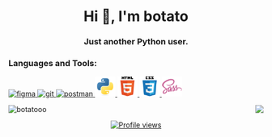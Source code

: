 <h1 align="center">Hi 👋, I'm botato</h1>
<h3 align="center">Just another Python user.</h3>

<h3 align="left">Languages and Tools:</h3>
<p align="left">
  <a href="https://figma.com/" target="_blank">
    <img src="https://www.vectorlogo.zone/logos/figma/figma-icon.svg" alt="figma" width="40" height="40"/>
  </a>
  <a href="https://git-scm.com/" target="_blank">
    <img src="https://www.vectorlogo.zone/logos/git-scm/git-scm-icon.svg" alt="git" width="40" height="40"/>
  </a>
  <a href="https://postman.com" target="_blank">
    <img src="https://www.vectorlogo.zone/logos/getpostman/getpostman-icon.svg" alt="postman" width="40" height="40"/>
  </a>
  <a href="https://www.python.org" target="_blank">
    <img src="https://raw.githubusercontent.com/devicons/devicon/master/icons/python/python-original.svg" alt="python" width="40" height="40"/>
  </a>
  <a href="https://www.w3.org/html/" target="_blank">
    <img src="https://raw.githubusercontent.com/devicons/devicon/master/icons/html5/html5-original-wordmark.svg" alt="html5" width="40" height="40"/>
  </a>
  <a href="https://www.w3schools.com/css/" target="_blank">
    <img src="https://raw.githubusercontent.com/devicons/devicon/master/icons/css3/css3-original-wordmark.svg" alt="css3" width="40" height="40"/>
  </a>
  <a href="https://sass-lang.com" target="_blank">
    <img src="https://raw.githubusercontent.com/devicons/devicon/master/icons/sass/sass-original.svg" alt="sass" width="40" height="40"/>
  </a>
</p>


<p>&nbsp;
  <img align="left" src="https://github-readme-stats.vercel.app/api?username=botatooo&show_icons=true&theme=dracula&locale=en" alt="botatooo" />
  <img align="right" src="https://github-readme-stats.vercel.app/api/top-langs?username=botatooo&theme=dracula&locale=en" />
</p>


<p align="center">
  <a href="https://github.com/botatooo">
    <img alt="Profile views" src="https://gpvc.arturio.dev/botatoo">
  </a>
</p>
